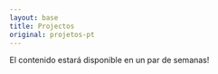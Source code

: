 ```yaml
---
layout: base
title: Projectos 
original: projetos-pt
---
```

El contenido estará disponible en un par de semanas!
